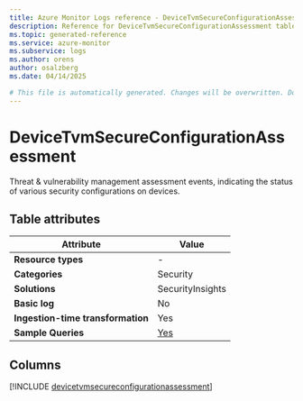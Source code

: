 ```yaml
---
title: Azure Monitor Logs reference - DeviceTvmSecureConfigurationAssessment
description: Reference for DeviceTvmSecureConfigurationAssessment table in Azure Monitor Logs.
ms.topic: generated-reference
ms.service: azure-monitor
ms.subservice: logs
ms.author: orens
author: osalzberg
ms.date: 04/14/2025

# This file is automatically generated. Changes will be overwritten. Do not change this file directly.
---
```


# DeviceTvmSecureConfigurationAssessment

Threat & vulnerability management assessment events, indicating the status of various security configurations on devices.


## Table attributes

|Attribute|Value|
|---|---|
|**Resource types**|-|
|**Categories**|Security|
|**Solutions**| SecurityInsights|
|**Basic log**|No|
|**Ingestion-time transformation**|Yes|
|**Sample Queries**|[Yes](/azure/azure-monitor/reference/queries/devicetvmsecureconfigurationassessment)|



## Columns
  
[!INCLUDE [devicetvmsecureconfigurationassessment](~/reusable-content/ce-skilling/azure/includes/azure-monitor/reference/tables/devicetvmsecureconfigurationassessment-include.md)]
